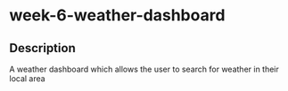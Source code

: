 # week-6-weather-dashboard

## Description

A weather dashboard which allows the user to search
for weather in their local area